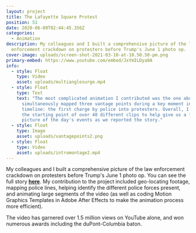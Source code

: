 ```yaml
---
layout: project
title: The Lafayette Square Protest
position: 51
date: 2020-06-09T02:44:45.356Z
categories:
  - Animation
description: My colleagues and I built a comprehensive picture of the law
  enforcement crackdown on protesters before Trump's June 1 photo op.
cover-image: uploads/screen-shot-2021-03-10-at-10.50.50-pm.png
primary-embed: https://www.youtube.com/embed/JxYmILDya0A
info:
  - style: Float
    type: Video
    asset: uploads/multianglesurge.mp4
  - style: Float
    type: Text
    text: "The most complicated animation I contributed was the one above, which
      simultaneously mapped three vantage points during a key moment in the
      timeline: the first charge by police into protesters. Overall, I mapped
      the starting point of over 40 different clips to help give us a full
      picture of the day's events as we reported the story."
  - style: Float
    type: Image
    asset: uploads/vantagepoints2.png
  - style: Float
    type: Video
    asset: uploads/intromontage2.mp4
---
```

My colleagues and I built a comprehensive picture of the law enforcement crackdown on protesters before Trump's June 1 photo op. You can see the full story **[here](https://www.washingtonpost.com/investigations/2020/06/08/timeline-trump-church-photo-op/?arc404=true)**. My contribution to the project included geo-locating footage, mapping police lines, helping identify the different police forces present, and animating large segments of the video (as well as coding Motion Graphics Templates in Adobe After Effects to make the animation process more efficient).

The video has garnered over 1.5 million views on YouTube alone, and won numerous awards including the duPont-Columbia baton.